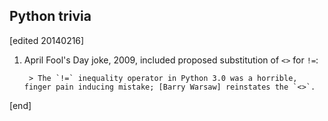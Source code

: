 ## Python trivia

[edited 20140216]

1. April Fool's Day joke, 2009, included proposed substitution of `<>` for `!=`:

        > The `!=` inequality operator in Python 3.0 was a horrible, finger pain inducing mistake; [Barry Warsaw] reinstates the `<>`.

[end]